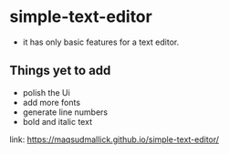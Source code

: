 # simple-text-editor

- it has only basic features for a text editor.

## Things yet to add

- polish the Ui
- add more fonts
- generate line numbers
- bold and italic text


link: https://maqsudmallick.github.io/simple-text-editor/
